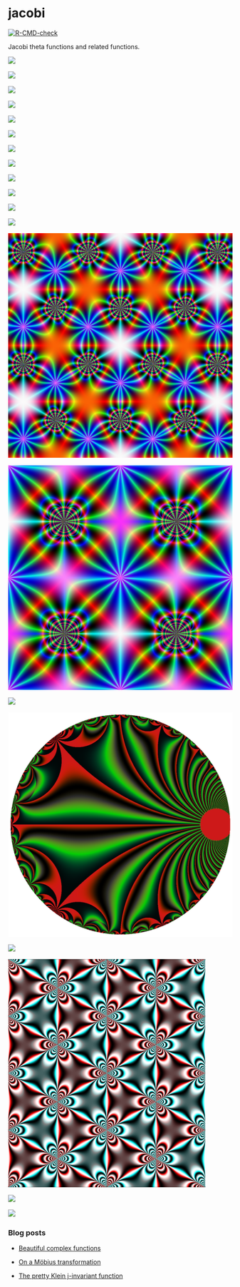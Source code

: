 # jacobi

<!-- badges: start -->
[![R-CMD-check](https://github.com/stla/jacobi/actions/workflows/R-CMD-check.yaml/badge.svg)](https://github.com/stla/jacobi/actions/workflows/R-CMD-check.yaml)
<!-- badges: end -->

Jacobi theta functions and related functions.

![](https://raw.githubusercontent.com/stla/jacobi/main/inst/images/Dedekind.png)

![](https://raw.githubusercontent.com/stla/jacobi/main/inst/images/Eisenstein4.png)

![](https://raw.githubusercontent.com/stla/jacobi/main/inst/images/Eisenstein6.png)

![](https://raw.githubusercontent.com/stla/jacobi/main/inst/images/sigma.png)

![](https://raw.githubusercontent.com/stla/jacobi/main/inst/images/zeta.png)

![](https://raw.githubusercontent.com/stla/jacobi/main/inst/images/wpprime.png)

![](https://raw.githubusercontent.com/stla/jacobi/main/inst/images/Costa_full.gif)

![](https://raw.githubusercontent.com/stla/jacobi/main/inst/images/Costa2.gif)

![](https://raw.githubusercontent.com/stla/jacobi/main/inst/images/SigmaTorus.gif)

![](https://raw.githubusercontent.com/stla/jacobi/main/inst/images/jellip_cn_1-16.png)

![](https://raw.githubusercontent.com/stla/jacobi/main/inst/images/jellip_cn_circle_mobius.gif)

![](https://raw.githubusercontent.com/stla/jacobi/main/inst/images/ball_cn.gif)

![](https://raw.githubusercontent.com/stla/jacobi/main/inst/images/cm.png)

![](https://raw.githubusercontent.com/stla/jacobi/main/inst/images/sl.png)

![](https://raw.githubusercontent.com/stla/jacobi/main/inst/images/wp_Sobel.gif)

![](https://raw.githubusercontent.com/stla/jacobi/main/inst/images/RogersRamanujanAlternating_pow5.png)

![](https://raw.githubusercontent.com/stla/jacobi/main/inst/images/RogersRamanujanMobius.gif)

![](https://raw.githubusercontent.com/stla/jacobi/main/inst/images/wpprime_equianharmonic.png)

![](https://raw.githubusercontent.com/stla/jacobi/main/inst/images/lambda_Cayley.gif)

![](https://raw.githubusercontent.com/stla/jacobi/main/inst/images/lambdaOnSquare.gif)


### Blog posts

- [Beautiful complex functions](https://laustep.github.io/stlahblog/posts/beautifulComplexFunctions.html)

- [On a Möbius transformation](https://laustep.github.io/stlahblog/posts/OnAMobiusTransformation.html)

- [The pretty Klein j-invariant function](https://laustep.github.io/stlahblog/posts/KleinJinvariant.html)